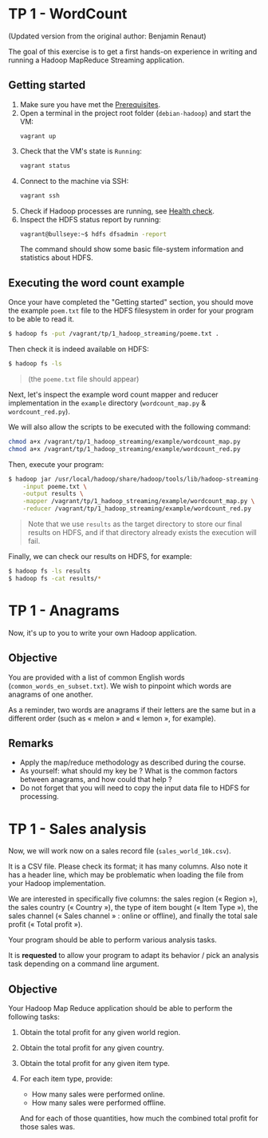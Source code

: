 # TP 1 - WordCount

(Updated version from the original author: Benjamin Renaut)

The goal of this exercise is to get a first hands-on experience in writing and running
a Hadoop MapReduce Streaming application.

## Getting started

1. Make sure you have met the [Prerequisites](../../README.md#prerequisites).
2. Open a terminal in the project root folder (`debian-hadoop`) and start the VM:
   ```{bash}
   vagrant up
   ```
3. Check that the VM's state is `Running`:
   ```bash
   vagrant status
   ```
4. Connect to the machine via SSH:
   ```bash
   vagrant ssh
   ```
5. Check if Hadoop processes are running, see [Health check](../../README.md#health-check).
6. Inspect the HDFS status report by running:
   ```bash
   vagrant@bullseye:~$ hdfs dfsadmin -report
   ```
   The command should show some basic file-system information and statistics about HDFS.

## Executing the word count example

Once your have completed the "Getting started" section, you should move the
example `poem.txt` file to the HDFS filesystem in order for your program to be able to
read it.

```bash
$ hadoop fs -put /vagrant/tp/1_hadoop_streaming/poeme.txt .
```

Then check it is indeed available on HDFS:

```bash
$ hadoop fs -ls
```

> (the `poeme.txt` file should appear)

Next, let's inspect the example word count mapper and reducer implementation in the
`example` directory (`wordcount_map.py` & `wordcount_red.py`).

We will also allow the scripts to be executed with the following command:

```bash
chmod a+x /vagrant/tp/1_hadoop_streaming/example/wordcount_map.py
chmod a+x /vagrant/tp/1_hadoop_streaming/example/wordcount_red.py
```

Then, execute your program:

```bash
$ hadoop jar /usr/local/hadoop/share/hadoop/tools/lib/hadoop-streaming-3.3.4.jar \
    -input poeme.txt \
    -output results \
    -mapper /vagrant/tp/1_hadoop_streaming/example/wordcount_map.py \
    -reducer /vagrant/tp/1_hadoop_streaming/example/wordcount_red.py
```

> Note that we use `results` as the target directory to store our final results on HDFS,
> and if that directory already exists the execution will fail.

Finally, we can check our results on HDFS, for example:

```bash
$ hadoop fs -ls results
$ hadoop fs -cat results/*
```


# TP 1 - Anagrams

Now, it's up to you to write your own Hadoop application.

## Objective

You are provided with a list of common English words (`common_words_en_subset.txt`).
We wish to pinpoint which words are anagrams of one another.

As a reminder, two words are anagrams if their letters are the same but in a
different order (such as « melon » and « lemon », for example).

## Remarks

- Apply the map/reduce methodology as described during the course.
- As yourself: what should my key be ? What is the common factors between anagrams, and how could that help ?
- Do not forget that you will need to copy the input data file to HDFS for
processing.

# TP 1 - Sales analysis

Now, we will work now on a sales record file (`sales_world_10k.csv`).

It is a CSV file. Please check its format; it has many columns. Also note it has a
header line, which may be problematic when loading the file from your Hadoop
implementation.

We are interested in specifically five columns: the sales region (« Region »), the
sales country (« Country »), the type of item bought (« Item Type »), the sales
channel (« Sales channel » : online or offline), and finally the total sale profit
(« Total profit »).

Your program should be able to perform various analysis tasks.

It is **requested** to allow your program to adapt its behavior / pick an
analysis task depending on a command line argument.

## Objective

Your Hadoop Map Reduce application should be able to perform the following tasks:

1. Obtain the total profit for any given world region.
2. Obtain the total profit for any given country.
3. Obtain the total profit for any given item type.
4. For each item type, provide:
   - How many sales were performed online.
   - How many sales were performed offline.
   
   And for each of those quantities, how much the combined total profit for those sales was.
